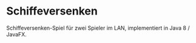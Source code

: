 # Schiffeversenken

Schiffeversenken-Spiel für zwei Spieler im LAN, implementiert in Java 8 / JavaFX.
